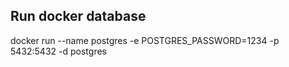 ## Run docker database

docker run --name postgres -e POSTGRES_PASSWORD=1234 -p 5432:5432 -d postgres
